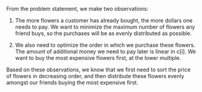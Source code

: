 From the problem statement, we make two observations:

1. The more flowers a customer has already bought, the more dollars one needs to pay. We want to minimize the maximum number of flowers any friend buys, so the purchases will be as evenly distributed as possible.

2. We also need to optimize the order in which we purchase these flowers. The amount of additional money we need to pay later is linear in c[i]. We want to buy the most expensive flowers first, at the lower multiple.

Based on these observations, we know that we first need to sort the price of flowers in decreasing order, and then distribute these flowers evenly amongst our friends buying the most expensive first.
